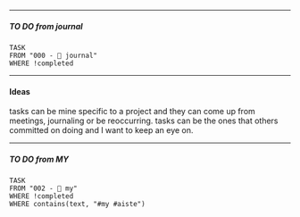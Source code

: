 -----
##### TO DO from journal
```dataview
TASK 
FROM "000 - 📝 journal"
WHERE !completed
```

---
#### Ideas

tasks can be mine specific to a project and they can come up from meetings, journaling or be reoccurring.
tasks can be the ones that others committed on doing and I want to keep an eye on. 

----
##### TO DO from MY
```dataview
TASK 
FROM "002 - 📍 my"
WHERE !completed
WHERE contains(text, "#my #aiste")
```

